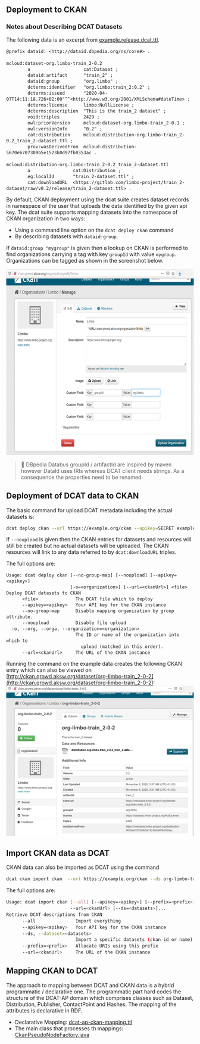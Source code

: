 ## Deployment to CKAN


### Notes about Describing DCAT Datasets

The following data is an excerpt from [example.release.dcat.ttl](example.release.dcat.ttl).

```turtle
@prefix dataid: <http://dataid.dbpedia.org/ns/core#> .

mcloud:dataset-org.limbo-train_2-0.2
        a                    cat:Dataset ;
        dataid:artifact      "train_2" ;
        dataid:group         "org.limbo" ;
        dcterms:identifier   "org.limbo:train_2:0.2" ;
        dcterms:issued       "2020-04-07T14:11:18.726+02:00"^^<http://www.w3.org/2001/XMLSchema#dateTime> ;
        dcterms:license      limbo:NullLicense ;
        dcterms:description  "This is the train_2 dataset" ;
        void:triples         2429 ;
        owl:priorVersion     mcloud:dataset-org.limbo-train_2-0.1 ;
        owl:versionInfo      "0.2" ;
        cat:distribution     mcloud:distribution-org.limbo-train_2-0.2_train_2-dataset.ttl ;
        prov:wasDerivedFrom  mcloud:distribution-5670eb707309b5e1523b0d97fb0353ac .

mcloud:distribution-org.limbo-train_2-0.2_train_2-dataset.ttl
        a                cat:Distribution ;
        eg:localId       "train_2-dataset.ttl" ;
        cat:downloadURL  <https://gitlab.com/limbo-project/train_2-dataset/raw/v0.2/release/train_2-dataset.ttl> .
```

By default, CKAN deployment using the dcat suite creates dataset records in namespace of the user that uploads the data identified by the given api key.
The dcat suite supports mapping datasets into the namespace of CKAN organization in two ways:

* Using a command line option on the `dcat deploy ckan` command
* By describing datasets with `dataid:group`.

If `dataid:group "mygroup"` is given then a lookup on CKAN is performed to find organizations carrying a tag with key `groupId` with value `mygroup`.
Organizations can be tagged as shown in the screenshot below.

<img src="../../images/ckan-orga-group.png" height="500px">

> :wrench: DBpedia Databus groupId / artifactId are inspired by maven however DataId uses IRIs whereas DCAT client needs strings. As a consequence the properties need to be renamed.

## Deployment of DCAT data to CKAN

The basic command for upload DCAT metadata including the actual datasets is:

```bash
dcat deploy ckan --url https://example.org/ckan --apikey=SECRET example.release.dcat.ttl
```

If `--noupload` is given then the CKAN entries for datasets and resources will still be created but
no actual datasets will be uploaded. The CKAN resources will link to any data referred to by `dcat:downloadURL` triples.


The full options are:

```
Usage: dcat deploy ckan [--no-group-map] [--noupload] [--apikey=<apikey>]
                        [-o=<organization>] [--url=<ckanUrl>] <file>
Deploy DCAT datasets to CKAN
      <file>              The DCAT file which to deploy
      --apikey=<apikey>   Your API key for the CKAN instance
      --no-group-map      Disable mapping organization by group attribute.
      --noupload          Disable file upload
  -o, --org, --orga, --organization=<organization>
                          The ID or name of the organization into which to
                            upload (matched in this order).
      --url=<ckanUrl>     The URL of the CKAN instance
```

Running the command on the example data creates the following CKAN entry which can also be viewed on [http://ckan.qrowd.aksw.org/dataset/org-limbo-train_2-0-2](http://ckan.qrowd.aksw.org/dataset/org-limbo-train_2-0-2):
![ckan-orga-group.png](../../images/ckan-train2.png)



## Import CKAN data as DCAT

CKAN data can also be imported as DCAT using the command

```bash
dcat ckan import ckan  --url https://example.org/ckan --ds org-limbo-train_2-0-2
```

The full options are:

```bash
Usage: dcat import ckan [--all] [--apikey=<apikey>] [--prefix=<prefix>]
                        --url=<ckanUrl> [--ds=<datasets>]...
Retrieve DCAT descriptions from CKAN
      --all               Import everything
      --apikey=<apikey>   Your API key for the CKAN instance
      --ds, --dataset=<datasets>
                          Import a specific datasets (ckan id or name)
      --prefix=<prefix>   Allocate URIs using this prefix
      --url=<ckanUrl>     The URL of the CKAN instance

```


## Mapping CKAN to DCAT
The approach to mapping between DCAT and CKAN data is a hybrid programmatic / declarative one. The programmatic part hard codes the structure of the DCAT-AP domain which comprises classes such as Dataset, Distribution, Publisher, ContactPoint and Hashes. The mapping of the attributes is declarative in RDF.

* Declarative Mapping: [dcat-ap-ckan-mapping.ttl](../../../dcat-suite-binding-ckan/src/main/resources/dcat-ap-ckan-mapping.ttl)
* The main class that processes th mappings: [CkanPseudoNodeFactory.java](../../../dcat-suite-binding-ckan/src/main/java/org/aksw/dcat/ap/binding/ckan/rdf_view/CkanPseudoNodeFactory.java)


